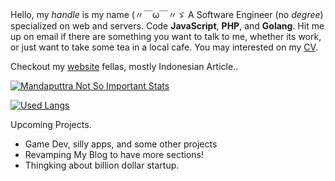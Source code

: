 Hello, my _handle_ is my name (〃￣ω￣〃ゞ A Software Engineer (no _degree_) specialized on web and servers. Code **JavaScript**, **PHP**, and **Golang**. Hit me up on email if there are something you want to talk to me, whether its work, or just want to take some tea in a local cafe. You may interested on my [CV](https://docs.google.com/document/d/1u0HUed_PquAmJDqzSFCkIgMJwnE_Fvq4cu9MAstP-5Q/).

Checkout my [website](https://mandaputtra.id/) fellas, mostly Indonesian Article.. 

[![Mandaputtra Not So Important Stats](https://github-readme-stats.vercel.app/api?username=mandaputtra)](https://github.com/anuraghazra/github-readme-stats)


[![Used Langs](https://github-readme-stats.vercel.app/api/top-langs?username=mandaputtra)](https://github.com/anuraghazra/github-readme-stats)


Upcoming Projects.

- Game Dev, silly apps, and some other projects
- Revamping My Blog to have more sections!
- Thingking about billion dollar startup.
